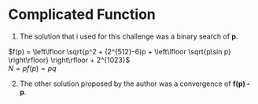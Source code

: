 # Complicated Function

1. The solution that i used for this challenge was a binary search of **p**.

  $f(p) = \left\lfloor \sqrt{p^2 + (2^{512}-6)p + \left\lfloor \sqrt{p\sin p} \right\rfloor} \right\rfloor + 2^{1023}$  
  $N = pf(p) = pq$

2. The other solution proposed by the author was a convergence of **f(p) - p**. 
